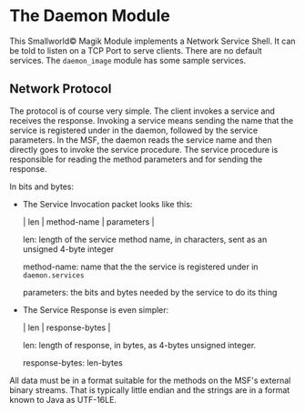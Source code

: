 # The Daemon Module

This Smallworld&copy; Magik Module implements a Network Service Shell.
It can be told to listen on a TCP Port to serve clients.  There are no
default services. The `daemon_image` module has some sample services.

## Network Protocol

The protocol is of course very simple.  The client invokes a service
and receives the response.  Invoking a service means sending the name
that the service is registered under in the daemon, followed by the
service parameters.  In the MSF, the daemon reads the service name and
then directly goes to invoke the service procedure.  The service
procedure is responsible for reading the method parameters and for
sending the response.

In bits and bytes:

- The Service Invocation packet looks like this:

    | len | method-name | parameters |

    len: length of the service method name, in characters, sent as an
         unsigned 4-byte integer

    method-name: name that the the service is registered under in
                 `daemon.services`

    parameters: the bits and bytes needed by the service to do its
                thing

- The Service Response is even simpler:

    | len | response-bytes |

    len: length of response, in bytes, as 4-bytes unsigned integer.

    response-bytes: len-bytes

All data must be in a format suitable for the methods on the MSF's
external binary streams.  That is typically little endian and the
strings are in a format known to Java as UTF-16LE.
